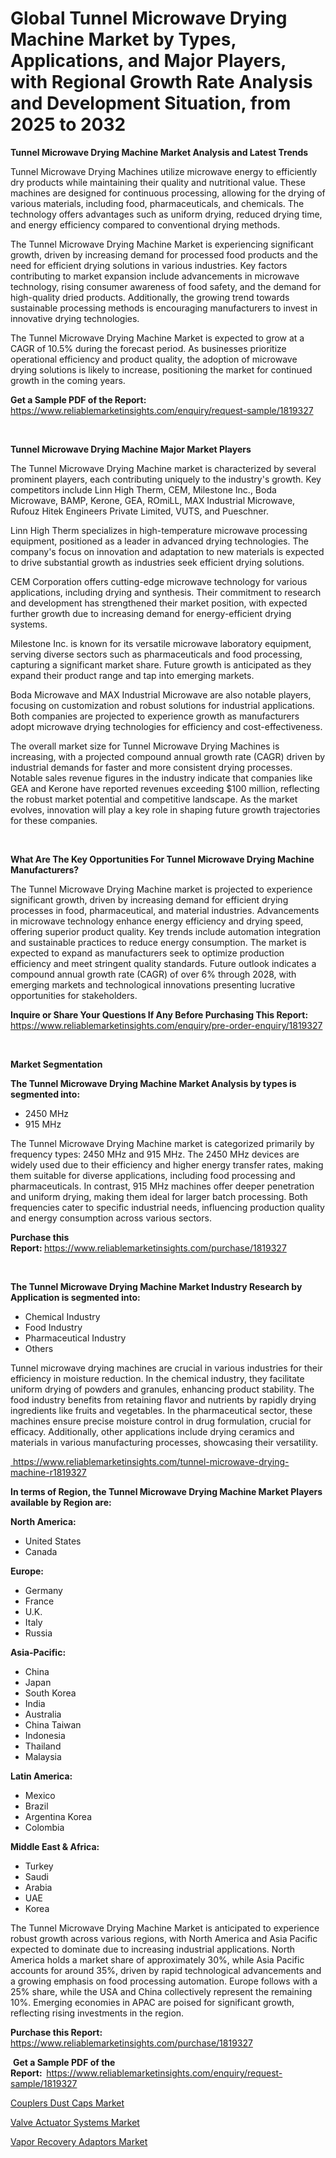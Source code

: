 <p><h1>Global Tunnel Microwave Drying Machine Market by Types, Applications, and Major Players, with Regional Growth Rate Analysis and Development Situation, from 2025 to 2032</h1></p><p><strong>Tunnel Microwave Drying Machine Market Analysis and Latest Trends</strong></p>
<p><p>Tunnel Microwave Drying Machines utilize microwave energy to efficiently dry products while maintaining their quality and nutritional value. These machines are designed for continuous processing, allowing for the drying of various materials, including food, pharmaceuticals, and chemicals. The technology offers advantages such as uniform drying, reduced drying time, and energy efficiency compared to conventional drying methods.</p><p>The Tunnel Microwave Drying Machine Market is experiencing significant growth, driven by increasing demand for processed food products and the need for efficient drying solutions in various industries. Key factors contributing to market expansion include advancements in microwave technology, rising consumer awareness of food safety, and the demand for high-quality dried products. Additionally, the growing trend towards sustainable processing methods is encouraging manufacturers to invest in innovative drying technologies.</p><p>The Tunnel Microwave Drying Machine Market is expected to grow at a CAGR of 10.5% during the forecast period. As businesses prioritize operational efficiency and product quality, the adoption of microwave drying solutions is likely to increase, positioning the market for continued growth in the coming years.</p></p>
<p><strong>Get a Sample PDF of the Report:&nbsp;</strong> <a href="https://www.reliablemarketinsights.com/enquiry/request-sample/1819327?utm_campaign=2183&utm_medium=2&utm_source=Github&utm_content=ia&utm_term=12042025&utm_id=tunnel-microwave-drying-machine">https://www.reliablemarketinsights.com/enquiry/request-sample/1819327</a></p>
<p>&nbsp;</p>
<p><strong>Tunnel Microwave Drying Machine Major Market Players</strong></p>
<p><p>The Tunnel Microwave Drying Machine market is characterized by several prominent players, each contributing uniquely to the industry's growth. Key competitors include Linn High Therm, CEM, Milestone Inc., Boda Microwave, BAMP, Kerone, GEA, ROmiLL, MAX Industrial Microwave, Rufouz Hitek Engineers Private Limited, VUTS, and Pueschner.</p><p>Linn High Therm specializes in high-temperature microwave processing equipment, positioned as a leader in advanced drying technologies. The company's focus on innovation and adaptation to new materials is expected to drive substantial growth as industries seek efficient drying solutions. </p><p>CEM Corporation offers cutting-edge microwave technology for various applications, including drying and synthesis. Their commitment to research and development has strengthened their market position, with expected further growth due to increasing demand for energy-efficient drying systems.</p><p>Milestone Inc. is known for its versatile microwave laboratory equipment, serving diverse sectors such as pharmaceuticals and food processing, capturing a significant market share. Future growth is anticipated as they expand their product range and tap into emerging markets.</p><p>Boda Microwave and MAX Industrial Microwave are also notable players, focusing on customization and robust solutions for industrial applications. Both companies are projected to experience growth as manufacturers adopt microwave drying technologies for efficiency and cost-effectiveness.</p><p>The overall market size for Tunnel Microwave Drying Machines is increasing, with a projected compound annual growth rate (CAGR) driven by industrial demands for faster and more consistent drying processes. Notable sales revenue figures in the industry indicate that companies like GEA and Kerone have reported revenues exceeding $100 million, reflecting the robust market potential and competitive landscape. As the market evolves, innovation will play a key role in shaping future growth trajectories for these companies.</p></p>
<p>&nbsp;</p>
<p><strong>What Are The Key Opportunities For Tunnel Microwave Drying Machine Manufacturers?</strong></p>
<p><p>The Tunnel Microwave Drying Machine market is projected to experience significant growth, driven by increasing demand for efficient drying processes in food, pharmaceutical, and material industries. Advancements in microwave technology enhance energy efficiency and drying speed, offering superior product quality. Key trends include automation integration and sustainable practices to reduce energy consumption. The market is expected to expand as manufacturers seek to optimize production efficiency and meet stringent quality standards. Future outlook indicates a compound annual growth rate (CAGR) of over 6% through 2028, with emerging markets and technological innovations presenting lucrative opportunities for stakeholders.</p></p>
<p><strong>Inquire or Share Your Questions If Any Before Purchasing This Report:</strong> <a href="https://www.reliablemarketinsights.com/enquiry/pre-order-enquiry/1819327?utm_campaign=2183&utm_medium=2&utm_source=Github&utm_content=ia&utm_term=12042025&utm_id=tunnel-microwave-drying-machine">https://www.reliablemarketinsights.com/enquiry/pre-order-enquiry/1819327</a></p>
<p>&nbsp;</p>
<p><strong>Market Segmentation</strong></p>
<p><strong>The Tunnel Microwave Drying Machine Market Analysis by types is segmented into:</strong></p>
<p><ul><li>2450 MHz</li><li>915 MHz</li></ul></p>
<p><p>The Tunnel Microwave Drying Machine market is categorized primarily by frequency types: 2450 MHz and 915 MHz. The 2450 MHz devices are widely used due to their efficiency and higher energy transfer rates, making them suitable for diverse applications, including food processing and pharmaceuticals. In contrast, 915 MHz machines offer deeper penetration and uniform drying, making them ideal for larger batch processing. Both frequencies cater to specific industrial needs, influencing production quality and energy consumption across various sectors.</p></p>
<p><strong>Purchase this Report:&nbsp;</strong><a href="https://www.reliablemarketinsights.com/purchase/1819327?utm_campaign=2183&utm_medium=2&utm_source=Github&utm_content=ia&utm_term=12042025&utm_id=tunnel-microwave-drying-machine">https://www.reliablemarketinsights.com/purchase/1819327</a></p>
<p>&nbsp;</p>
<p><strong>The Tunnel Microwave Drying Machine Market Industry Research by Application is segmented into:</strong></p>
<p><ul><li>Chemical Industry</li><li>Food Industry</li><li>Pharmaceutical Industry</li><li>Others</li></ul></p>
<p><p>Tunnel microwave drying machines are crucial in various industries for their efficiency in moisture reduction. In the chemical industry, they facilitate uniform drying of powders and granules, enhancing product stability. The food industry benefits from retaining flavor and nutrients by rapidly drying ingredients like fruits and vegetables. In the pharmaceutical sector, these machines ensure precise moisture control in drug formulation, crucial for efficacy. Additionally, other applications include drying ceramics and materials in various manufacturing processes, showcasing their versatility.</p></p>
<p><a href="https://www.reliablemarketinsights.com/tunnel-microwave-drying-machine-r1819327?utm_campaign=2183&utm_medium=2&utm_source=Github&utm_content=ia&utm_term=12042025&utm_id=tunnel-microwave-drying-machine">&nbsp;https://www.reliablemarketinsights.com/tunnel-microwave-drying-machine-r1819327</a></p>
<p><strong>In terms of Region, the Tunnel Microwave Drying Machine Market Players available by Region are:</strong></p>
<p>
    <p> <strong> North America: </strong>
        <ul>
            <li>United States</li>
            <li>Canada</li>
        </ul>
        </p> 
    <p> <strong> Europe: </strong>
        <ul>
            <li>Germany</li>
            <li>France</li>
            <li>U.K.</li>
            <li>Italy</li>
            <li>Russia</li>
        </ul>
        </p> 
    <p> <strong> Asia-Pacific: </strong>
        <ul>
            <li>China</li>
            <li>Japan</li>
            <li>South Korea</li>
            <li>India</li>
            <li>Australia</li>
            <li>China Taiwan</li>
            <li>Indonesia</li>
            <li>Thailand</li>
            <li>Malaysia</li>
        </ul>
        </p> 
    <p> <strong> Latin America: </strong>
        <ul>
            <li>Mexico</li>
            <li>Brazil</li>
            <li>Argentina Korea</li>
            <li>Colombia</li>
        </ul>
        </p> 
    <p> <strong> Middle East & Africa: </strong>
        <ul>
            <li>Turkey</li>
            <li>Saudi</li>
            <li>Arabia</li>
            <li>UAE</li>
            <li>Korea</li>
        </ul>
    </p>
    </p>
<p><p>The Tunnel Microwave Drying Machine Market is anticipated to experience robust growth across various regions, with North America and Asia Pacific expected to dominate due to increasing industrial applications. North America holds a market share of approximately 30%, while Asia Pacific accounts for around 35%, driven by rapid technological advancements and a growing emphasis on food processing automation. Europe follows with a 25% share, while the USA and China collectively represent the remaining 10%. Emerging economies in APAC are poised for significant growth, reflecting rising investments in the region.</p></p>
<p><strong>Purchase this Report: </strong><a href="https://www.reliablemarketinsights.com/purchase/1819327?utm_campaign=2183&utm_medium=2&utm_source=Github&utm_content=ia&utm_term=12042025&utm_id=tunnel-microwave-drying-machine">https://www.reliablemarketinsights.com/purchase/1819327</a></p>
<p>&nbsp;<strong>Get a Sample PDF of the Report:&nbsp;&nbsp;</strong><a href="https://www.reliablemarketinsights.com/enquiry/request-sample/1819327?utm_campaign=2183&utm_medium=2&utm_source=Github&utm_content=ia&utm_term=12042025&utm_id=tunnel-microwave-drying-machine">https://www.reliablemarketinsights.com/enquiry/request-sample/1819327</a></p>
<p><strong></strong></p>
<p><p><a href="https://github.com/OlenFleming68/Market-Research-Report-List-1/blob/main/couplers-dust-caps-market.md?utm_campaign=2183&utm_medium=2&utm_source=Github&utm_content=ia&utm_term=12042025&utm_id=tunnel-microwave-drying-machine">Couplers Dust Caps Market</a></p><p><a href="https://github.com/marlanamarvn/Market-Research-Report-List-1/blob/main/valve-actuator-systems-market.md?utm_campaign=2183&utm_medium=2&utm_source=Github&utm_content=ia&utm_term=12042025&utm_id=tunnel-microwave-drying-machine">Valve Actuator Systems Market</a></p><p><a href="https://github.com/XavierTyler76/Market-Research-Report-List-1/blob/main/vapor-recovery-adaptors-market.md?utm_campaign=2183&utm_medium=2&utm_source=Github&utm_content=ia&utm_term=12042025&utm_id=tunnel-microwave-drying-machine">Vapor Recovery Adaptors Market</a></p></p>